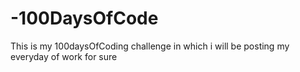# -100DaysOfCode
This is my 100daysOfCoding challenge in which i will be posting my everyday of work for sure
